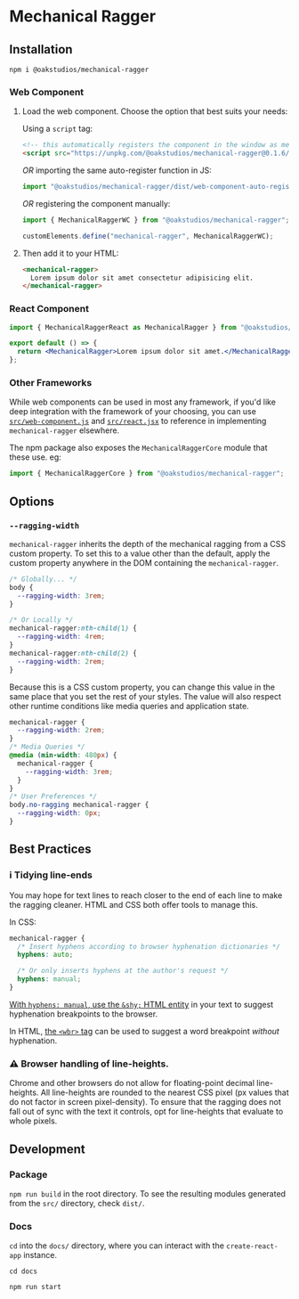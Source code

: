 # Mechanical Ragger

## Installation

```
npm i @oakstudios/mechanical-ragger
```

### Web Component

1. Load the web component. Choose the option that best suits your needs:
    
    Using a `script` tag:
    
    ```html
    <!-- this automatically registers the component in the window as mechanical-ragger -->
    <script src="https://unpkg.com/@oakstudios/mechanical-ragger@0.1.6/dist/web-component-auto-register.js"></script>
    ```
    
    _OR_ importing the same auto-register function in JS:
    
    ```js
    import "@oakstudios/mechanical-ragger/dist/web-component-auto-register";
    ```
    
    _OR_ registering the component manually:
    
    ```js
    import { MechanicalRaggerWC } from "@oakstudios/mechanical-ragger";
    
    customElements.define("mechanical-ragger", MechanicalRaggerWC);
    ```

2. Then add it to your HTML:

   ```html
   <mechanical-ragger>
     Lorem ipsum dolor sit amet consectetur adipisicing elit.
   </mechanical-ragger>
   ```

### React Component

```jsx
import { MechanicalRaggerReact as MechanicalRagger } from "@oakstudios/mechanical-ragger";

export default () => {
  return <MechanicalRagger>Lorem ipsum dolor sit amet.</MechanicalRagger>;
};
```

### Other Frameworks

While web components can be used in most any framework, if you'd like deep integration with the framework of your choosing, you can use [`src/web-component.js`](src/web-component.js) and [`src/react.jsx`](src/react.jsx) to reference in implementing `mechanical-ragger` elsewhere.

The npm package also exposes the `MechanicalRaggerCore` module that these use. eg:

```js
import { MechanicalRaggerCore } from "@oakstudios/mechanical-ragger";
```

## Options

### `--ragging-width`

`mechanical-ragger` inherits the depth of the mechanical ragging from a CSS custom property. To set this to a value other than the default, apply the custom property anywhere in the DOM containing the `mechanical-ragger`.

```css
/* Globally... */
body {
  --ragging-width: 3rem;
}

/* Or Locally */
mechanical-ragger:nth-child(1) {
  --ragging-width: 4rem;
}
mechanical-ragger:nth-child(2) {
  --ragging-width: 2rem;
}
```

Because this is a CSS custom property, you can change this value in the same place that you set the rest of your styles. The value will also respect other runtime conditions like media queries and application state.

```css
mechanical-ragger {
  --ragging-width: 2rem;
}
/* Media Queries */
@media (min-width: 480px) {
  mechanical-ragger {
    --ragging-width: 3rem;
  }
}
/* User Preferences */
body.no-ragging mechanical-ragger {
  --ragging-width: 0px;
}
```

## Best Practices

### ℹ️ Tidying line-ends

You may hope for text lines to reach closer to the end of each line to make the ragging cleaner. HTML and CSS both offer tools to manage this.

In CSS:

```css
mechanical-ragger {
  /* Insert hyphens according to browser hyphenation dictionaries */
  hyphens: auto;

  /* Or only inserts hyphens at the author's request */
  hyphens: manual;
}
```

[With `hyphens: manual`, use the `&shy;` HTML entity](https://developer.mozilla.org/en-US/docs/Web/CSS/hyphens#suggesting_line_break_opportunities) in your text to suggest hyphenation breakpoints to the browser.

In HTML, [the `<wbr>` tag](https://developer.mozilla.org/en-US/docs/Web/HTML/Element/wbr) can be used to suggest a word breakpoint _without_ hyphenation.

### ⚠️ Browser handling of line-heights.

Chrome and other browsers do not allow for floating-point decimal line-heights. All line-heights are rounded to the nearest CSS pixel (px values that do not factor in screen pixel-density). To ensure that the ragging does not fall out of sync with the text it controls, opt for line-heights that evaluate to whole pixels.

## Development

### Package

`npm run build` in the root directory. To see the resulting modules generated from the `src/` directory, check `dist/`.

### Docs

`cd` into the `docs/` directory, where you can interact with the `create-react-app` instance.

```
cd docs

npm run start
```
